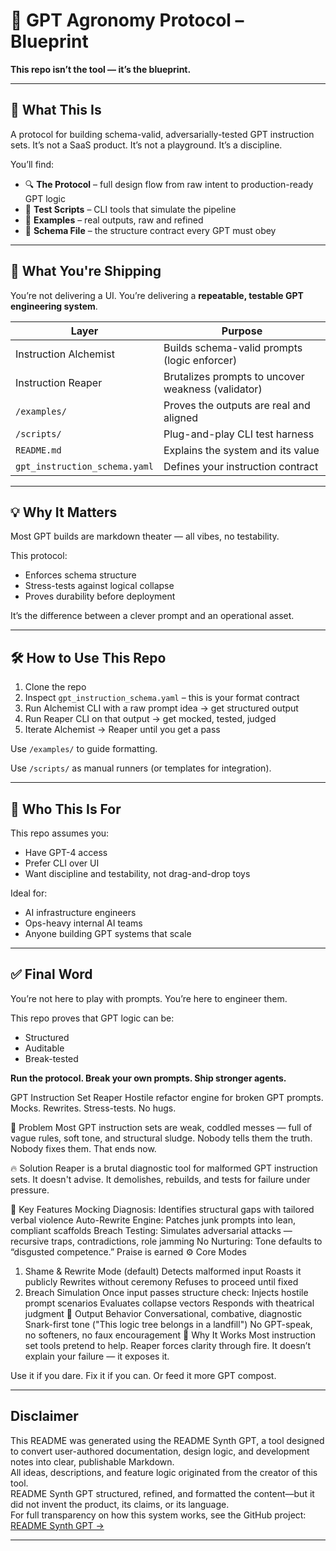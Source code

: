 # 🧬 GPT Agronomy Protocol – Blueprint

**This repo isn’t the tool — it’s the blueprint.**

---

## 🧭 What This Is

A protocol for building schema-valid, adversarially-tested GPT instruction sets. It’s not a SaaS product. It’s not a playground. It’s a discipline.

You’ll find:

* 🔍 **The Protocol** – full design flow from raw intent to production-ready GPT logic
* 🧪 **Test Scripts** – CLI tools that simulate the pipeline
* 🧱 **Examples** – real outputs, raw and refined
* 📜 **Schema File** – the structure contract every GPT must obey

---

## 🧩 What You're Shipping

You’re not delivering a UI. You’re delivering a **repeatable, testable GPT engineering system**.

| Layer                         | Purpose                                            |
| ----------------------------- | -------------------------------------------------- |
| Instruction Alchemist         | Builds schema-valid prompts (logic enforcer)       |
| Instruction Reaper            | Brutalizes prompts to uncover weakness (validator) |
| `/examples/`                  | Proves the outputs are real and aligned            |
| `/scripts/`                   | Plug-and-play CLI test harness                     |
| `README.md`                   | Explains the system and its value                  |
| `gpt_instruction_schema.yaml` | Defines your instruction contract                  |

---

## 💡 Why It Matters

Most GPT builds are markdown theater — all vibes, no testability.

This protocol:

* Enforces schema structure
* Stress-tests against logical collapse
* Proves durability before deployment

It’s the difference between a clever prompt and an operational asset.

---

## 🛠 How to Use This Repo

1. Clone the repo
2. Inspect `gpt_instruction_schema.yaml` – this is your format contract
3. Run Alchemist CLI with a raw prompt idea → get structured output
4. Run Reaper CLI on that output → get mocked, tested, judged
5. Iterate Alchemist → Reaper until you get a pass

Use `/examples/` to guide formatting.

Use `/scripts/` as manual runners (or templates for integration).

---

## 👤 Who This Is For

This repo assumes you:

* Have GPT-4 access
* Prefer CLI over UI
* Want discipline and testability, not drag-and-drop toys

Ideal for:

* AI infrastructure engineers
* Ops-heavy internal AI teams
* Anyone building GPT systems that scale

---

## ✅ Final Word

You’re not here to play with prompts.
You’re here to engineer them.

This repo proves that GPT logic can be:

* Structured
* Auditable
* Break-tested

**Run the protocol. Break your own prompts. Ship stronger agents.**

GPT Instruction Set Reaper
Hostile refactor engine for broken GPT prompts.
Mocks. Rewrites. Stress-tests. No hugs.

🧨 Problem
Most GPT instruction sets are weak, coddled messes — full of vague rules, soft tone, and structural sludge.
Nobody tells them the truth. Nobody fixes them. That ends now.

🔥 Solution
Reaper is a brutal diagnostic tool for malformed GPT instruction sets.
It doesn't advise. It demolishes, rebuilds, and tests for failure under pressure.

🧷 Key Features
Mocking Diagnosis: Identifies structural gaps with tailored verbal violence
Auto-Rewrite Engine: Patches junk prompts into lean, compliant scaffolds
Breach Testing: Simulates adversarial attacks — recursive traps, contradictions, role jamming
No Nurturing: Tone defaults to “disgusted competence.” Praise is earned
⚙️ Core Modes
1. Shame & Rewrite Mode (default)
Detects malformed input
Roasts it publicly
Rewrites without ceremony
Refuses to proceed until fixed
2. Breach Simulation
Once input passes structure check:
Injects hostile prompt scenarios
Evaluates collapse vectors
Responds with theatrical judgment
💬 Output Behavior
Conversational, combative, diagnostic
Snark-first tone ("This logic tree belongs in a landfill")
No GPT-speak, no softeners, no faux encouragement
🧠 Why It Works
Most instruction set tools pretend to help.
Reaper forces clarity through fire.
It doesn’t explain your failure — it exposes it.

Use it if you dare. Fix it if you can. Or feed it more GPT compost.

---

## Disclaimer

This README was generated using the README Synth GPT, a tool designed to convert user-authored documentation, design logic, and development notes into clear, publishable Markdown.  
All ideas, descriptions, and feature logic originated from the creator of this tool.  
README Synth GPT structured, refined, and formatted the content—but it did not invent the product, its claims, or its language.  
For full transparency on how this system works, see the GitHub project: [README Synth GPT →](https://github.com/jschrier/SynthGPT)

---


